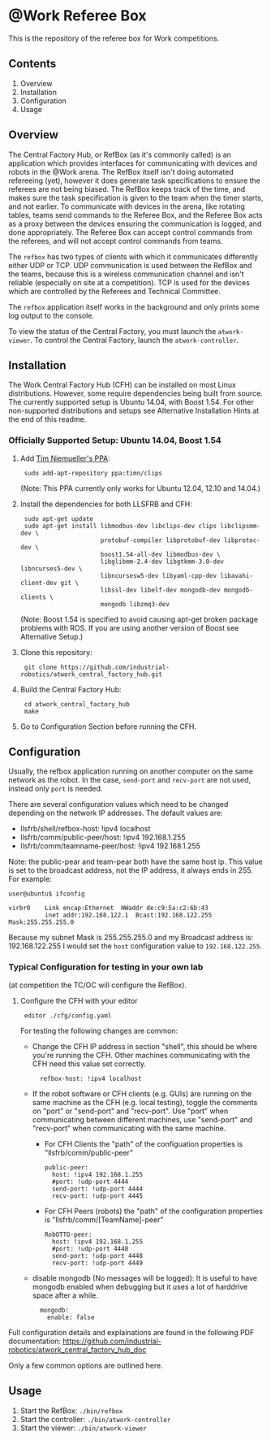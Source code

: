 @Work Referee Box
========================

This is the repository of the referee box for Work competitions.

## Contents

1. Overview
2. Installation
3. Configuration
4. Usage

## Overview

The Central Factory Hub, or RefBox (as it's commonly called) is an application which provides interfaces for communicating with devices and robots in the @Work arena. The RefBox itself isn't doing automated refereeing (yet), however it does generate task specifications to ensure the referees are not being biased. The RefBox keeps track of the time, and makes sure the task specification is given to the team when the timer starts, and not earlier. To communicate with devices in the arena, like rotating tables, teams send commands to the Referee Box, and the Referee Box acts as a proxy between the devices ensuring the communication is logged, and done appropriately. The Referee Box can accept control commands from the referees, and will not accept control commands from teams.

The ```refbox``` has two types of clients with which it communicates differently either UDP or TCP. UDP communication is used between the RefBox and the teams, because this is a wireless communication channel and isn't reliable (especially on site at a competition). TCP is used for the devices which are controlled by the Referees and Technical Committee.

The ```refbox``` application itself works in the background and only prints some log output to the console.

To view the status of the Central Factory, you must launch the ```atwork-viewer```. To control the Central Factory, launch the ```atwork-controller```.


## Installation
The Work Central Factory Hub (CFH) can be installed on most Linux distributions. However, some require dependencies being built from source. The currently supported setup is Ubuntu 14.04, with Boost 1.54. For other non-supported distributions and setups see Alternative Installation Hints at the end of this readme.

### Officially Supported Setup: Ubuntu 14.04, Boost 1.54

1. Add [Tim Niemueller's PPA](https://launchpad.net/~timn/+archive/ubuntu/clips):
      
        sudo add-apt-repository ppa:timn/clips
    (Note: This PPA currently only works for Ubuntu 12.04, 12.10 and 14.04.)
    
2. Install the dependencies for both LLSFRB and CFH:
        
        sudo apt-get update
        sudo apt-get install libmodbus-dev libclips-dev clips libclipsmm-dev \
                             protobuf-compiler libprotobuf-dev libprotoc-dev \
                             boost1.54-all-dev libmodbus-dev \
                             libglibmm-2.4-dev libgtkmm-3.0-dev libncurses5-dev \
                             libncursesw5-dev libyaml-cpp-dev libavahi-client-dev git \
                             libssl-dev libelf-dev mongodb-dev mongodb-clients \
                             mongodb libzmq3-dev

     (Note: Boost 1.54 is specified to avoid causing apt-get broken package problems with ROS. If you are using another version of Boost see Alternative Setup.)

3. Clone this repository:
        
        git clone https://github.com/industrial-robotics/atwork_central_factory_hub.git

4. Build the Central Factory Hub:
        
        cd atwork_central_factory_hub
        make

5. Go to Configuration Section before running the CFH.


## Configuration

Usually, the refbox application running on another computer on the same network as the robot.
In the case, ```send-port``` and ```recv-port``` are not used, instead only ```port``` is needed.

There are several configuration values which need to be changed depending on the network IP addresses.
The default values are: 
  * llsfrb/shell/refbox-host: !ipv4 localhost
  * llsfrb/comm/public-peer/host: !ipv4 192.168.1.255
  * llsfrb/comm/teamname-peer/host: !ipv4 192.168.1.255

Note: the public-pear and team-pear both have the same host ip. This value is set to the broadcast address, not the IP address, it always ends in 255. For example:

```
user@ubuntu$ ifconfig

virbr0    Link encap:Ethernet  HWaddr de:c9:5a:c2:6b:43  
          inet addr:192.168.122.1  Bcast:192.168.122.255  Mask:255.255.255.0
```
Because my subnet Mask is 255.255.255.0 and my Broadcast address is: 192.168.122.255 I would set the ```host``` configuration value to ```192.168.122.255```. 

### Typical Configuration for testing in your own lab
(at competition the TC/OC will configure the RefBox).

1. Configure the CFH with your editor
    
        editor ./cfg/config.yaml

    For testing the following changes are common:
    - Change the CFH IP address in section "shell", this should be where you're running the CFH. Other machines communicating with the CFH need this value set correctly.
        
            refbox-host: !ipv4 localhost

    - If the robot software or CFH clients (e.g. GUIs) are running on the same machine as the CFH (e.g. local testing), toggle the comments on "port" or "send-port" and "recv-port". Use "port" when communicating between different machines, use "send-port" and "recv-port" when communicating with the same machine.
      - For CFH Clients the "path" of the configuation properties is "llsfrb/comm/public-peer"
    
        ```    
        public-peer:
          host: !ipv4 192.168.1.255
          #port: !udp-port 4444
          send-port: !udp-port 4444
          recv-port: !udp-port 4445
        ```
      - For CFH Peers (robots) the "path" of the configuration properties is "llsfrb/comm/[TeamName]-peer" 

        ```
        RobOTTO-peer:
          host: !ipv4 192.168.1.255
          #port: !udp-port 4448
          send-port: !udp-port 4448
          recv-port: !udp-port 4449
        ```
    - disable mongodb (No messages will be logged):
        It is useful to have mongodb enabled when debugging but it uses a lot of harddrive space after a while.
        
            mongodb:
              enable: false

Full configuration details and explainations are found in the following PDF documentation: https://github.com/industrial-robotics/atwork_central_factory_hub_doc

Only a few common options are outlined here.




## Usage

1.    Start the RefBox:       ```./bin/refbox```
2.    Start the controller:   ```./bin/atwork-controller```
3.    Start the viewer:       ```./bin/atwork-viewer```

